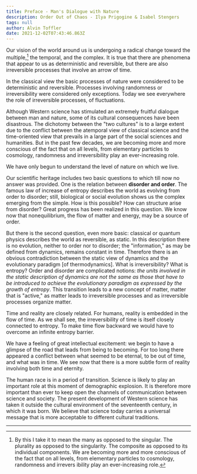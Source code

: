 ```yaml
---
title: Preface - Man's Dialogue with Nature
description: Order Out of Chaos - Ilya Prigogine & Isabel Stengers
tags: null
author: Alvin Toffler
date: 2021-12-02T07:43:46.863Z
---
```


Our vision of the world around us is undergoing a radical change toward the multiple,[^1] the temporal, and the complex. It is true that there are phenomena that appear to us as deterministic and reversible, but there are also irreversible processes that involve an arrow of time.

In the classical view the basic processes of nature were considered to be deterministic and reversible. Processes involving randomness or irreversibility were considered only exceptions. Today we see everywhere the role of irreversible processes, of fluctuations.

Although Western science has stimulated an extremely fruitful dialogue between man and nature, some of its cultural consequences have been disastrous. The dichotomy between the
"two cultures" is to a large extent due to the conflict between
the atemporal view of classical science and the time-oriented
view that prevails in a large part of the social sciences and
humanities. But in the past few decades, we are becoming
more and more conscious of the fact that on all levels, from
elementary particles to cosmology, randomness and irreversibility play an ever-increasing role.

We have only begun to understand the level of nature on which we live.

Our scientific heritage includes two basic questions to which till now no answer was provided. One is the relation between **disorder and order**. The famous law of increase of entropy describes the world as evolving from order to disorder; still, biological or social evolution shows us the complex emerging from the simple. How is this possible? How can structure arise from disorder? Great progress has been realized in this question. We know now that nonequilibrium, the flow of matter and energy, may be a source of order.

But there is the second question, even more basic: classical
or quantum physics describes the world as reversible, as
static. In this description there is no evolution, neither to
order nor to disorder; the "information," as may be defined
from dynamics, remains constant in time. Therefore there is
an obvious contradiction between the static view of dynamics
and the evolutionary paradigm [of thermodynamics]. What is
irreversibility? What is entropy? Order and disorder are
complicated notions: _the units involved in the static description of dynamics are not the same as those that have to be introduced to achieve the evolutionary paradigm as expressed by the growth of entropy_. This transition leads to a new concept of matter, matter that is "active," as matter leads to irreversible processes and as irreversible processes organize matter.

Time and reality are closely related. For humans, reality is embedded in the flow of time. As we shall see, the irreversibility of time is itself closely connected to entropy. To make time flow backward we would have to overcome an infinite
entropy barrier.

We have a feeling of great intellectual excitement: we begin to have a glimpse of the road that leads from being to becoming. For too long there appeared a conflict between what seemed to be eternal, to be out of time, and what was in time. We see now that there is a more subtle form of reality involving both time and eternity.

The human race is in a period of transition. Science is likely
to play an important role at this moment of demographic explosion. It is therefore more important than ever to keep open
the channels of communication between science and society. The present development of Western science has taken it outside the cultural environment of the seventeenth century, in which it was born. We believe that science today carries a universal message that is more acceptable to different cultural traditions.

---

[^1]:
    By this I take it to mean the many as opposed to the singular. The plurality as opposed to the singularity. The composite as opposed to its individual components. We are becoming
    more and more conscious of the fact that on all levels, from
    elementary particles to cosmology, randomness and irrevers­
    ibility play an ever-increasing role.
